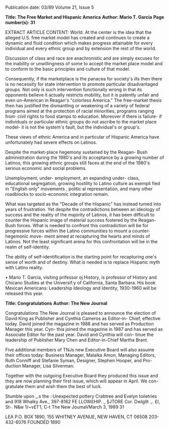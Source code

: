 Publication date: 03/89
Volume 21, Issue 5

**Title: The Free Market and Hispanic America**
**Author: Mario T. Garcia**
**Page number(s): 31**

EXTRACT ARTICLE CONTENT:
World. At the center is the idea that 
the alleged U.S. free market model has 
created and continues to create a 
dynamic and fluid condition which 
makes progress attainable for every 
individual and every ethnic group and 
by extension the rest of the world. 

Discussion 
of class and race are 
anachronistic and are simply excuses 
for the inability or unwillingness of 
some to accept the market place model 
and to conform to the basic principles 
and culture of that model. 

Consequently, if the marketplace is 
the panacea for society's ills then there 
is no necessity for state intervention to 
promote 
particular disadvantaged 
groups. Not only is such intervention 
functionally wrong in that its 
opponents believe it actually restricts 
mobility, but it is patently unfair and 
even un-American in Reagan's 
"colorless America." The free-market 
thesis 
then has justified the 
dismantling or weakening of a variety 
of federal programs aimed at the 
protection of racial minorities, 
programs ranging from· civil rights to 
food stamps to education. Moreover if 
there is failure- if individuals or 
particular ethnic groups do not ascribe 
to the market place model- it is not the 
system's fault, but the individual's or 
group's. 

These views of ethnic America and 
in particular of Hispanic America have 
unfortunately had severe effects on 
Latinos. 

Despite the market-place 
hegemony sustained by the Reagan-
Bush administration during the 1980's 
and its acceptance by a growing 
number of Latinos, this growing ethnic 
groups still faces at the end of the 
1980's serious economic and social 
problems. 

Unemployment, 
under-
employment, an expanding under-
class, 
educational segregation, 
growing hostility to Latino culture as 
exempli fied in "English only" 
movements , 
politic·al 
representation, 
and many other 
roadblocks to socio-economic 
integration remain. 

What was targeted as the "Decade of 
the Hispanic" has instead tumed into 
years of frustration. Yet despite the 
contradictions between an ideology of 
success and the reality of the majority 
of Latinos, it has been difficult to 
counter the Hispanic image of material 
success fostered by the Reagan-Bush 
forces. What is needed to confront this 
contradiction will be for progressive 
forces within the Latino communities to 
mount a counter-hegemonic move-
ment aimed at recapturing the hearts 
and minds of Latinos. Not the least 
significant arena for this confrontation 
will be in the realm of self-identity. 

The ability of self-identification is the 
starting point for recapturing one's 
sense of worth and of destiny. What is 
needed is to replace Hispanic myth 
with Latino reality. 

• 
Mario T. Garcia, 
visiting prifessor oj 
History, is professor of History and Chicano 
Studies at the Universif:y of California, Santa 
Barbara. His book Mexican Americans: 
Leadership Ideology and Identity, 
1930-1960 will be released this year. 


**Title: Congratulations**
**Author: The New Journal**

Congratulations 
The New Journal is pleased to announce 
the election of David King as Publisher 
and Cynthia Cameros as Editor-in-
Chief, effective today. David joined 
the magazine in 1988 and has served as 
Production Manager this year. Cyn-
thia joined the magazine in 1987 and 
has served as Associate Editor for the 
past year. David and Cynthia will con-
tinue the leadership of Publisher Mary 
Chen and Editor-in-Chief Martha 
Brant. 

Five additional members of TNJs 
new Executive Board will also assume 
their offices today: Business Manager, 
Malaika Amon, Managing Editors, 
Ruth Conniff and Stefanie Syman, 
Designer, Stephen Hooper, and Pro-
duction Manager, Lisa Silverman. 

Together with the outgoing Executive 
Board they produced this issue and 
they are now planning their first issue, 
which will appear in April. We con-
gratulate them and wish them the best 
of luck. 



Stumble upon 
_.s the 
:·Unexpected 
pottery 
Crabtree and 
Evelyn 
toiletries 
and 
918 Whalky Ave., 397-8162 
FE LLOW£HlP. 
_ §JTORE 
Cor. Dwlgllt .,. £I, St-. 
N&w 1/~v£1'1, C-t 
The New JoumaVMarch 3, 1989 31


LEA 
P.O. BOX 1890, 155 WHITNEY AVENUE, NEW HAVEN, CT 06508 203-432-6076 
FOUNDED 1890